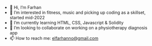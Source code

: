 - 👋 Hi, I’m Farhan
- 👀 I’m interested in fitness, music and picking up coding as a skillset, started mid-2022
- 🌱 I’m currently learning HTML, CSS, Javascript & Solidity
- 💞️ I’m looking to collaborate on working on a physiotherapy diagnosis app
- 📫 How to reach me: elfarhanno@gmail.com

<!---
elfarhanno/elfarhanno is a ✨ special ✨ repository because its `README.md` (this file) appears on your GitHub profile.
You can click the Preview link to take a look at your changes.
--->
